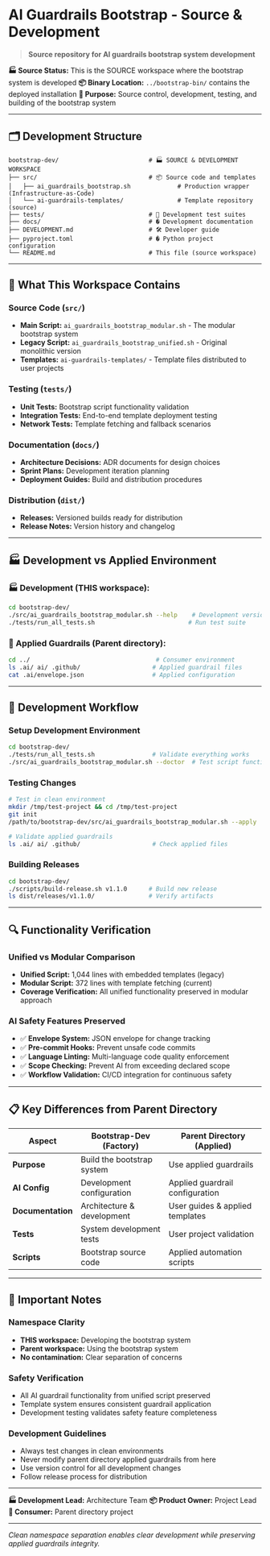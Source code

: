 # AI Guardrails Bootstrap - Source & Development

> **Source repository for AI guardrails bootstrap system development**

**🏭 Source Status:** This is the SOURCE workspace where the bootstrap system is developed
**📦 Binary Location:** `../bootstrap-bin/` contains the deployed installation
**🎯 Purpose:** Source control, development, testing, and building of the bootstrap system

---

## 🗂️ **Development Structure**

```
bootstrap-dev/                         # 🏭 SOURCE & DEVELOPMENT WORKSPACE
├── src/                               # 📦 Source code and templates
│   ├── ai_guardrails_bootstrap.sh             # Production wrapper (Infrastructure-as-Code)
│   └── ai-guardrails-templates/               # Template repository (source)
├── tests/                             # 🧪 Development test suites
├── docs/                              # � Development documentation  
├── DEVELOPMENT.md                     # 🛠️ Developer guide
├── pyproject.toml                     # � Python project configuration
└── README.md                          # This file (source workspace)
```

---

## 🎯 **What This Workspace Contains**

### **Source Code (`src/`)**
- **Main Script:** `ai_guardrails_bootstrap_modular.sh` - The modular bootstrap system
- **Legacy Script:** `ai_guardrails_bootstrap_unified.sh` - Original monolithic version
- **Templates:** `ai-guardrails-templates/` - Template files distributed to user projects

### **Testing (`tests/`)**
- **Unit Tests:** Bootstrap script functionality validation
- **Integration Tests:** End-to-end template deployment testing
- **Network Tests:** Template fetching and fallback scenarios

### **Documentation (`docs/`)**
- **Architecture Decisions:** ADR documents for design choices
- **Sprint Plans:** Development iteration planning
- **Deployment Guides:** Build and distribution procedures

### **Distribution (`dist/`)**
- **Releases:** Versioned builds ready for distribution
- **Release Notes:** Version history and changelog

---

## 🏭 **Development vs Applied Environment**

### **🏭 Development (THIS workspace):**
```bash
cd bootstrap-dev/
./src/ai_guardrails_bootstrap_modular.sh --help    # Development version
./tests/run_all_tests.sh                          # Run test suite
```

### **🎯 Applied Guardrails (Parent directory):**
```bash
cd ../                                   # Consumer environment
ls .ai/ ai/ .github/                    # Applied guardrail files
cat .ai/envelope.json                   # Applied configuration
```

---

## 🚀 **Development Workflow**

### **Setup Development Environment**
```bash
cd bootstrap-dev/
./tests/run_all_tests.sh                # Validate everything works
./src/ai_guardrails_bootstrap_modular.sh --doctor  # Test script functionality
```

### **Testing Changes**
```bash
# Test in clean environment
mkdir /tmp/test-project && cd /tmp/test-project
git init
/path/to/bootstrap-dev/src/ai_guardrails_bootstrap_modular.sh --apply

# Validate applied guardrails
ls .ai/ ai/ .github/                    # Check applied files
```

### **Building Releases**
```bash
cd bootstrap-dev/
./scripts/build-release.sh v1.1.0      # Build new release
ls dist/releases/v1.1.0/               # Verify artifacts
```

---

## 🔍 **Functionality Verification**

### **Unified vs Modular Comparison**
- **Unified Script:** 1,044 lines with embedded templates (legacy)
- **Modular Script:** 372 lines with template fetching (current)
- **Coverage Verification:** All unified functionality preserved in modular approach

### **AI Safety Features Preserved**
- ✅ **Envelope System:** JSON envelope for change tracking
- ✅ **Pre-commit Hooks:** Prevent unsafe code commits
- ✅ **Language Linting:** Multi-language code quality enforcement
- ✅ **Scope Checking:** Prevent AI from exceeding declared scope
- ✅ **Workflow Validation:** CI/CD integration for continuous safety

---

## 📋 **Key Differences from Parent Directory**

| Aspect | Bootstrap-Dev (Factory) | Parent Directory (Applied) |
|--------|------------------------|----------------------------|
| **Purpose** | Build the bootstrap system | Use applied guardrails |
| **AI Config** | Development configuration | Applied guardrail configuration |
| **Documentation** | Architecture & development | User guides & applied templates |
| **Tests** | System development tests | User project validation |
| **Scripts** | Bootstrap source code | Applied automation scripts |

---

## 🎯 **Important Notes**

### **Namespace Clarity**
- **THIS workspace:** Developing the bootstrap system
- **Parent workspace:** Using the bootstrap system
- **No contamination:** Clear separation of concerns

### **Safety Verification**
- All AI guardrail functionality from unified script preserved
- Template system ensures consistent guardrail application
- Development testing validates safety feature completeness

### **Development Guidelines**
- Always test changes in clean environments
- Never modify parent directory applied guardrails from here
- Use version control for all development changes
- Follow release process for distribution

---

**🏭 Development Lead:** Architecture Team
**📦 Product Owner:** Project Lead
**🎯 Consumer:** Parent directory project

---

*Clean namespace separation enables clear development while preserving applied guardrails integrity.*
